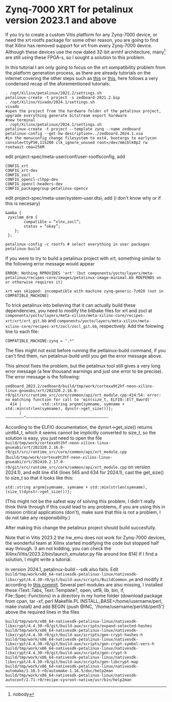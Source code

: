 # Zynq-7000 XRT for petalinux version 2023.1 and above

If you try to create a custom Vitis platform for any Zynq-7000 device, or need the xrt rootfs package for some other reason, you are going to find that Xilinx has removed support for xrt from every Zynq-7000 device. Although these devices use the now dated 32-bit armhf architecture, many[^1] are still using these FPGA-s, so I sought a solution to this problem.
[^1]: nobody

In this tutorial I am only going to focus on the xrt xompatibility problem from the platform generation process, as there are already tutorials on the internet covering the other steps such as [this](https://www.hackster.io/news/microzed-chronicles-microzed-zynq-7000-vitis-platform-creation-df25e1054fb6) or [this](https://www.hackster.io/anujvaishnav20/building-custom-sdsoc-platform-with-petalinux-268bfd), here follows a very condensed recap of the aforementioned tutorials:

```
. /opt/Xilinx/petalinux/2021.2/settings.sh
petalinux-create -t project -s zedboard-2021.2.bsp
. /opt/Xilinx/Vivado/2024.1/settings.sh
vivado
#open the project from the hardware folder of the petalinux project, upgrade everything generate bitstream export hardware
#new terminal
. /opt/Xilinx/petalinux/2024.1/settings.sh
petalinux-create -t project --template zynq --name zedboard
petalinux-config --get-hw-description=../zedboard.2024.1.xsa
#in the menuconfig change filesystem to ext4, bootargs to earlycon console=ttyPS0,115200 clk_ignore_unused root=/dev/mmcblk0p2 rw rootwait cma=256M
```
edit project-spec/meta-user/conf/user-rootfsconfig, add
```
CONFIG_xrt
CONFIG_xrt-dev
CONFIG_zocl
CONFIG_opencl-clhpp-dev
CONFIG_opencl-headers-dev
CONFIG_packagegroup-petalinux-opencv
```
edit project-spec/meta-user/system-user.dtsi, add (i don't know why or if this is necesary)
```
&amba {
 zyxclmm_drm {
 		compatible = “xlnx,zocl”;
 		status = “okay”;
 	};
 };
```
```
petalinux-config -c rootfs # select everything in user packages
petalinux-build
```

If you were to try to build a petalinux project with xrt, something similar to the following error message would appear
```
ERROR: Nothing RPROVIDES 'xrt' (but components/yocto/layers/meta-petalinux/recipes-core/images/petalinux-image-minimal.bb RDEPENDS on or otherwise requires it)

xrt was skipped: incompatible with machine zynq-generic-7z020 (not in COMPATIBLE_MACHINE)
```
To trick petalinux into believing that it can actually build these dependencies, you need to modify the bitbake files for xrt and zocl at ```components/yocto/layers/meta-xilinx/meta-xilinx-core/recipes-xrt/xrt/xrt_git.bb``` and ```components/yocto/layers/meta-xilinx/meta-xilinx-core/recipes-xrt/zocl/zocl_git.bb```, respectively. Add the folowing line to each file:
```
COMPATIBLE_MACHINE:zynq = ".*"
```
The files might not exist before running the petlainux-build command, if you can't find them, run petalinux-build until you get the error message above.

This almost fixes the problem, but the petalinux tool still gives a very long error message (a few thousand warnings and just one error to be precise). The error message is the following:
```
zedboard_2023.2/zedboard/build/tmp/work/cortexa9t2hf-neon-xilinx-linux-gnueabi/xrt/202320.2.16.0-r0/git/src/runtime_src/core/common/api/xrt_module.cpp:414:54: error: no matching function for call to 'min(size_t, ELFIO::Elf_Xword)'
  414 |         std::string argnm{symname, symname + std::min(strlen(symname), dynstr->get_size())};
      |                                              ~~~~~~~~^~~~~~~~~~~~~~~~~~~~~~~~~~~~~~~~~~~~~
```
According to the ELFIO documentation, the dynsrt->get_size() returns uint64_t, which it seems cannot be implicitly converted to size_t, so the solution is easy, you just need to open the file ```build/tmp/work/cortexa9t2hf-neon-xilinx-linux-gnueabi/xrt/202320.2.16.0-r0/git/src/runtime_src/core/common/api/xrt_module.cpp``` (```build/tmp/work/cortexa9t2hf-neon-xilinx-linux-gnueabi/xrt/202410.2.17.0-r0/git/src/runtime_src/core/common/api/xrt_module.cpp``` on version 2024.1), and edit line 414 (lines 565 and 634 for 2024.1), cast the get_size() to size_t so that it looks like this:
```
std::string argnm{symname, symname + std::min(strlen(symname), (size_t)dynstr->get_size())};
```
(This might not be the safest way of solving this problem, I didn't really think think through if this could lead to any problems, if you are using this in mission critical applications (don't), make sure that this is not a problem, I do not take any responsibility.)

After making this change the petalinux project should build succesfully.

Note that in Vitis 2023.2 the hw_emu does not work for Zynq-7000 devices, the wonderful team at Xilinx started modifying the code but stopped half way through. (I am not kidding, you can check the Xilinx/Vitis/2023.2/bin/launch_emulator.py file around line 814) If I find a solution, I might write a tutorial.

In version 2024.1, petalinux-build --sdk also fails. Edit ```build/tmp/work/x86_64-nativesdk-petalinux-linux/nativesdk-libxcrypt/4.4.30-r0/git/build-aux/scripts/BuildCommon.pm``` and modify it according to [this commit](https://github.com/besser82/libxcrypt/pull/171/commits/ce562f4d33dc090fcd8f6ea1af3ba32cdc2b3c9c). Several perl modules are also missing, I installed these (Text::Tabs, Text::Template?, open, utf8, lib, bin, if, File::Spec::Functions) in a directory in my home folder (download package from cpan, tar -xf, perl Makefile.PL INSTALL_BASE=/home/username/perl, make install) and add BEGIN {push @INC, '/home/username/perl/lib/perl5'} above the required lines in the files 
```
build/tmp/work/x86_64-nativesdk-petalinux-linux/nativesdk-libxcrypt/4.4.30-r0/git/build-aux/scripts/expand-selected-hashes
build/tmp/work/x86_64-nativesdk-petalinux-linux/nativesdk-libxcrypt/4.4.30-r0/git/build-aux/scripts/gen-crypt-hashes-h
build/tmp/work/x86_64-nativesdk-petalinux-linux/nativesdk-libxcrypt/4.4.30-r0/git/build-aux/scripts/gen-crypt-symbol-vers-h
build/tmp/work/x86_64-nativesdk-petalinux-linux/nativesdk-libxcrypt/4.4.30-r0/git/build-aux/scripts/gen-crypt-h
build/tmp/work/x86_64-nativesdk-petalinux-linux/nativesdk-libxcrypt/4.4.30-r0/git/build-aux/scripts/gen-libcrypt-map
build/tmp/work/x86_64-nativesdk-petalinux-linux/nativesdk-automake/1.16.5-r0/automake-1.16.5/doc/help2man
build/tmp/work/x86_64-nativesdk-petalinux-linux/nativesdk-autoconf/2.71-r0/recipe-sysroot-native/usr/bin/help2man
```

